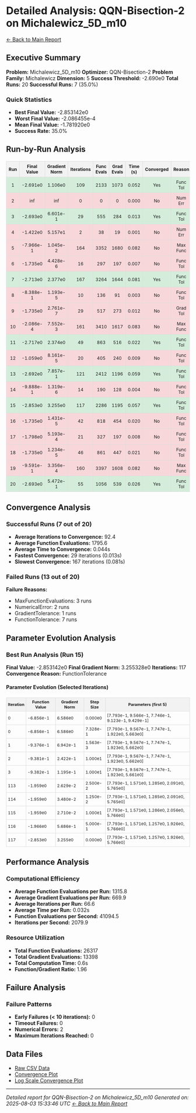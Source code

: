 # Detailed Analysis: QQN-Bisection-2 on Michalewicz_5D_m10
[← Back to Main Report](benchmark_report.md)
## Executive Summary
**Problem:** Michalewicz_5D_m10
**Optimizer:** QQN-Bisection-2
**Problem Family:** Michalewicz
**Dimension:** 5
**Success Threshold:** -2.690e0
**Total Runs:** 20
**Successful Runs:** 7 (35.0%)

### Quick Statistics
* **Best Final Value:** -2.853142e0
* **Worst Final Value:** -2.086455e-4
* **Mean Final Value:** -1.781920e0
* **Success Rate:** 35.0%


## Run-by-Run Analysis
<table style="border-collapse: collapse; width: 100%; margin: 20px 0; font-size: 12px;">
<tr style="background-color: #f2f2f2;">
<th style="border: 1px solid #ddd; padding: 6px; text-align: center;">Run</th>
<th style="border: 1px solid #ddd; padding: 6px; text-align: center;">Final Value</th>
<th style="border: 1px solid #ddd; padding: 6px; text-align: center;">Gradient Norm</th>
<th style="border: 1px solid #ddd; padding: 6px; text-align: center;">Iterations</th>
<th style="border: 1px solid #ddd; padding: 6px; text-align: center;">Func Evals</th>
<th style="border: 1px solid #ddd; padding: 6px; text-align: center;">Grad Evals</th>
<th style="border: 1px solid #ddd; padding: 6px; text-align: center;">Time (s)</th>
<th style="border: 1px solid #ddd; padding: 6px; text-align: center;">Converged</th>
<th style="border: 1px solid #ddd; padding: 6px; text-align: center;">Reason</th>
</tr>
<tr style="background-color: #d4edda;">
<td style="border: 1px solid #ddd; padding: 6px; text-align: center;">1</td>
<td style="border: 1px solid #ddd; padding: 6px; text-align: center;">-2.691e0</td>
<td style="border: 1px solid #ddd; padding: 6px; text-align: center;">1.106e0</td>
<td style="border: 1px solid #ddd; padding: 6px; text-align: center;">109</td>
<td style="border: 1px solid #ddd; padding: 6px; text-align: center;">2133</td>
<td style="border: 1px solid #ddd; padding: 6px; text-align: center;">1073</td>
<td style="border: 1px solid #ddd; padding: 6px; text-align: center;">0.052</td>
<td style="border: 1px solid #ddd; padding: 6px; text-align: center;">Yes</td>
<td style="border: 1px solid #ddd; padding: 6px; text-align: center;">Func Tol</td>
</tr>
<tr style="background-color: #f8d7da;">
<td style="border: 1px solid #ddd; padding: 6px; text-align: center;">2</td>
<td style="border: 1px solid #ddd; padding: 6px; text-align: center;">inf</td>
<td style="border: 1px solid #ddd; padding: 6px; text-align: center;">inf</td>
<td style="border: 1px solid #ddd; padding: 6px; text-align: center;">0</td>
<td style="border: 1px solid #ddd; padding: 6px; text-align: center;">0</td>
<td style="border: 1px solid #ddd; padding: 6px; text-align: center;">0</td>
<td style="border: 1px solid #ddd; padding: 6px; text-align: center;">0.000</td>
<td style="border: 1px solid #ddd; padding: 6px; text-align: center;">No</td>
<td style="border: 1px solid #ddd; padding: 6px; text-align: center;">Num Err</td>
</tr>
<tr style="background-color: #d4edda;">
<td style="border: 1px solid #ddd; padding: 6px; text-align: center;">3</td>
<td style="border: 1px solid #ddd; padding: 6px; text-align: center;">-2.693e0</td>
<td style="border: 1px solid #ddd; padding: 6px; text-align: center;">6.601e-1</td>
<td style="border: 1px solid #ddd; padding: 6px; text-align: center;">29</td>
<td style="border: 1px solid #ddd; padding: 6px; text-align: center;">555</td>
<td style="border: 1px solid #ddd; padding: 6px; text-align: center;">284</td>
<td style="border: 1px solid #ddd; padding: 6px; text-align: center;">0.013</td>
<td style="border: 1px solid #ddd; padding: 6px; text-align: center;">Yes</td>
<td style="border: 1px solid #ddd; padding: 6px; text-align: center;">Func Tol</td>
</tr>
<tr style="background-color: #f8d7da;">
<td style="border: 1px solid #ddd; padding: 6px; text-align: center;">4</td>
<td style="border: 1px solid #ddd; padding: 6px; text-align: center;">-1.422e0</td>
<td style="border: 1px solid #ddd; padding: 6px; text-align: center;">5.157e1</td>
<td style="border: 1px solid #ddd; padding: 6px; text-align: center;">2</td>
<td style="border: 1px solid #ddd; padding: 6px; text-align: center;">38</td>
<td style="border: 1px solid #ddd; padding: 6px; text-align: center;">19</td>
<td style="border: 1px solid #ddd; padding: 6px; text-align: center;">0.001</td>
<td style="border: 1px solid #ddd; padding: 6px; text-align: center;">No</td>
<td style="border: 1px solid #ddd; padding: 6px; text-align: center;">Num Err</td>
</tr>
<tr style="background-color: #f8d7da;">
<td style="border: 1px solid #ddd; padding: 6px; text-align: center;">5</td>
<td style="border: 1px solid #ddd; padding: 6px; text-align: center;">-7.966e-1</td>
<td style="border: 1px solid #ddd; padding: 6px; text-align: center;">1.045e-2</td>
<td style="border: 1px solid #ddd; padding: 6px; text-align: center;">164</td>
<td style="border: 1px solid #ddd; padding: 6px; text-align: center;">3352</td>
<td style="border: 1px solid #ddd; padding: 6px; text-align: center;">1680</td>
<td style="border: 1px solid #ddd; padding: 6px; text-align: center;">0.082</td>
<td style="border: 1px solid #ddd; padding: 6px; text-align: center;">No</td>
<td style="border: 1px solid #ddd; padding: 6px; text-align: center;">Max Func</td>
</tr>
<tr style="background-color: #f8d7da;">
<td style="border: 1px solid #ddd; padding: 6px; text-align: center;">6</td>
<td style="border: 1px solid #ddd; padding: 6px; text-align: center;">-1.735e0</td>
<td style="border: 1px solid #ddd; padding: 6px; text-align: center;">4.428e-6</td>
<td style="border: 1px solid #ddd; padding: 6px; text-align: center;">16</td>
<td style="border: 1px solid #ddd; padding: 6px; text-align: center;">297</td>
<td style="border: 1px solid #ddd; padding: 6px; text-align: center;">197</td>
<td style="border: 1px solid #ddd; padding: 6px; text-align: center;">0.007</td>
<td style="border: 1px solid #ddd; padding: 6px; text-align: center;">No</td>
<td style="border: 1px solid #ddd; padding: 6px; text-align: center;">Func Tol</td>
</tr>
<tr style="background-color: #d4edda;">
<td style="border: 1px solid #ddd; padding: 6px; text-align: center;">7</td>
<td style="border: 1px solid #ddd; padding: 6px; text-align: center;">-2.713e0</td>
<td style="border: 1px solid #ddd; padding: 6px; text-align: center;">2.377e0</td>
<td style="border: 1px solid #ddd; padding: 6px; text-align: center;">167</td>
<td style="border: 1px solid #ddd; padding: 6px; text-align: center;">3264</td>
<td style="border: 1px solid #ddd; padding: 6px; text-align: center;">1644</td>
<td style="border: 1px solid #ddd; padding: 6px; text-align: center;">0.081</td>
<td style="border: 1px solid #ddd; padding: 6px; text-align: center;">Yes</td>
<td style="border: 1px solid #ddd; padding: 6px; text-align: center;">Func Tol</td>
</tr>
<tr style="background-color: #f8d7da;">
<td style="border: 1px solid #ddd; padding: 6px; text-align: center;">8</td>
<td style="border: 1px solid #ddd; padding: 6px; text-align: center;">-8.388e-1</td>
<td style="border: 1px solid #ddd; padding: 6px; text-align: center;">1.193e-5</td>
<td style="border: 1px solid #ddd; padding: 6px; text-align: center;">10</td>
<td style="border: 1px solid #ddd; padding: 6px; text-align: center;">136</td>
<td style="border: 1px solid #ddd; padding: 6px; text-align: center;">91</td>
<td style="border: 1px solid #ddd; padding: 6px; text-align: center;">0.003</td>
<td style="border: 1px solid #ddd; padding: 6px; text-align: center;">No</td>
<td style="border: 1px solid #ddd; padding: 6px; text-align: center;">Func Tol</td>
</tr>
<tr style="background-color: #f8d7da;">
<td style="border: 1px solid #ddd; padding: 6px; text-align: center;">9</td>
<td style="border: 1px solid #ddd; padding: 6px; text-align: center;">-1.735e0</td>
<td style="border: 1px solid #ddd; padding: 6px; text-align: center;">2.761e-7</td>
<td style="border: 1px solid #ddd; padding: 6px; text-align: center;">29</td>
<td style="border: 1px solid #ddd; padding: 6px; text-align: center;">517</td>
<td style="border: 1px solid #ddd; padding: 6px; text-align: center;">273</td>
<td style="border: 1px solid #ddd; padding: 6px; text-align: center;">0.012</td>
<td style="border: 1px solid #ddd; padding: 6px; text-align: center;">No</td>
<td style="border: 1px solid #ddd; padding: 6px; text-align: center;">Grad Tol</td>
</tr>
<tr style="background-color: #f8d7da;">
<td style="border: 1px solid #ddd; padding: 6px; text-align: center;">10</td>
<td style="border: 1px solid #ddd; padding: 6px; text-align: center;">-2.086e-4</td>
<td style="border: 1px solid #ddd; padding: 6px; text-align: center;">7.552e-3</td>
<td style="border: 1px solid #ddd; padding: 6px; text-align: center;">161</td>
<td style="border: 1px solid #ddd; padding: 6px; text-align: center;">3410</td>
<td style="border: 1px solid #ddd; padding: 6px; text-align: center;">1617</td>
<td style="border: 1px solid #ddd; padding: 6px; text-align: center;">0.083</td>
<td style="border: 1px solid #ddd; padding: 6px; text-align: center;">No</td>
<td style="border: 1px solid #ddd; padding: 6px; text-align: center;">Max Func</td>
</tr>
<tr style="background-color: #d4edda;">
<td style="border: 1px solid #ddd; padding: 6px; text-align: center;">11</td>
<td style="border: 1px solid #ddd; padding: 6px; text-align: center;">-2.717e0</td>
<td style="border: 1px solid #ddd; padding: 6px; text-align: center;">2.374e0</td>
<td style="border: 1px solid #ddd; padding: 6px; text-align: center;">49</td>
<td style="border: 1px solid #ddd; padding: 6px; text-align: center;">863</td>
<td style="border: 1px solid #ddd; padding: 6px; text-align: center;">516</td>
<td style="border: 1px solid #ddd; padding: 6px; text-align: center;">0.022</td>
<td style="border: 1px solid #ddd; padding: 6px; text-align: center;">Yes</td>
<td style="border: 1px solid #ddd; padding: 6px; text-align: center;">Func Tol</td>
</tr>
<tr style="background-color: #f8d7da;">
<td style="border: 1px solid #ddd; padding: 6px; text-align: center;">12</td>
<td style="border: 1px solid #ddd; padding: 6px; text-align: center;">-1.059e0</td>
<td style="border: 1px solid #ddd; padding: 6px; text-align: center;">8.161e-5</td>
<td style="border: 1px solid #ddd; padding: 6px; text-align: center;">20</td>
<td style="border: 1px solid #ddd; padding: 6px; text-align: center;">405</td>
<td style="border: 1px solid #ddd; padding: 6px; text-align: center;">240</td>
<td style="border: 1px solid #ddd; padding: 6px; text-align: center;">0.009</td>
<td style="border: 1px solid #ddd; padding: 6px; text-align: center;">No</td>
<td style="border: 1px solid #ddd; padding: 6px; text-align: center;">Func Tol</td>
</tr>
<tr style="background-color: #d4edda;">
<td style="border: 1px solid #ddd; padding: 6px; text-align: center;">13</td>
<td style="border: 1px solid #ddd; padding: 6px; text-align: center;">-2.692e0</td>
<td style="border: 1px solid #ddd; padding: 6px; text-align: center;">7.857e-1</td>
<td style="border: 1px solid #ddd; padding: 6px; text-align: center;">121</td>
<td style="border: 1px solid #ddd; padding: 6px; text-align: center;">2412</td>
<td style="border: 1px solid #ddd; padding: 6px; text-align: center;">1196</td>
<td style="border: 1px solid #ddd; padding: 6px; text-align: center;">0.059</td>
<td style="border: 1px solid #ddd; padding: 6px; text-align: center;">Yes</td>
<td style="border: 1px solid #ddd; padding: 6px; text-align: center;">Func Tol</td>
</tr>
<tr style="background-color: #f8d7da;">
<td style="border: 1px solid #ddd; padding: 6px; text-align: center;">14</td>
<td style="border: 1px solid #ddd; padding: 6px; text-align: center;">-9.888e-1</td>
<td style="border: 1px solid #ddd; padding: 6px; text-align: center;">1.319e-6</td>
<td style="border: 1px solid #ddd; padding: 6px; text-align: center;">14</td>
<td style="border: 1px solid #ddd; padding: 6px; text-align: center;">190</td>
<td style="border: 1px solid #ddd; padding: 6px; text-align: center;">128</td>
<td style="border: 1px solid #ddd; padding: 6px; text-align: center;">0.004</td>
<td style="border: 1px solid #ddd; padding: 6px; text-align: center;">No</td>
<td style="border: 1px solid #ddd; padding: 6px; text-align: center;">Func Tol</td>
</tr>
<tr style="background-color: #d4edda;">
<td style="border: 1px solid #ddd; padding: 6px; text-align: center;">15</td>
<td style="border: 1px solid #ddd; padding: 6px; text-align: center;">-2.853e0</td>
<td style="border: 1px solid #ddd; padding: 6px; text-align: center;">3.255e0</td>
<td style="border: 1px solid #ddd; padding: 6px; text-align: center;">117</td>
<td style="border: 1px solid #ddd; padding: 6px; text-align: center;">2286</td>
<td style="border: 1px solid #ddd; padding: 6px; text-align: center;">1195</td>
<td style="border: 1px solid #ddd; padding: 6px; text-align: center;">0.057</td>
<td style="border: 1px solid #ddd; padding: 6px; text-align: center;">Yes</td>
<td style="border: 1px solid #ddd; padding: 6px; text-align: center;">Func Tol</td>
</tr>
<tr style="background-color: #f8d7da;">
<td style="border: 1px solid #ddd; padding: 6px; text-align: center;">16</td>
<td style="border: 1px solid #ddd; padding: 6px; text-align: center;">-1.735e0</td>
<td style="border: 1px solid #ddd; padding: 6px; text-align: center;">1.431e-5</td>
<td style="border: 1px solid #ddd; padding: 6px; text-align: center;">42</td>
<td style="border: 1px solid #ddd; padding: 6px; text-align: center;">818</td>
<td style="border: 1px solid #ddd; padding: 6px; text-align: center;">454</td>
<td style="border: 1px solid #ddd; padding: 6px; text-align: center;">0.020</td>
<td style="border: 1px solid #ddd; padding: 6px; text-align: center;">No</td>
<td style="border: 1px solid #ddd; padding: 6px; text-align: center;">Func Tol</td>
</tr>
<tr style="background-color: #f8d7da;">
<td style="border: 1px solid #ddd; padding: 6px; text-align: center;">17</td>
<td style="border: 1px solid #ddd; padding: 6px; text-align: center;">-1.798e0</td>
<td style="border: 1px solid #ddd; padding: 6px; text-align: center;">5.193e-4</td>
<td style="border: 1px solid #ddd; padding: 6px; text-align: center;">21</td>
<td style="border: 1px solid #ddd; padding: 6px; text-align: center;">327</td>
<td style="border: 1px solid #ddd; padding: 6px; text-align: center;">197</td>
<td style="border: 1px solid #ddd; padding: 6px; text-align: center;">0.008</td>
<td style="border: 1px solid #ddd; padding: 6px; text-align: center;">No</td>
<td style="border: 1px solid #ddd; padding: 6px; text-align: center;">Func Tol</td>
</tr>
<tr style="background-color: #f8d7da;">
<td style="border: 1px solid #ddd; padding: 6px; text-align: center;">18</td>
<td style="border: 1px solid #ddd; padding: 6px; text-align: center;">-1.735e0</td>
<td style="border: 1px solid #ddd; padding: 6px; text-align: center;">1.234e-5</td>
<td style="border: 1px solid #ddd; padding: 6px; text-align: center;">46</td>
<td style="border: 1px solid #ddd; padding: 6px; text-align: center;">861</td>
<td style="border: 1px solid #ddd; padding: 6px; text-align: center;">447</td>
<td style="border: 1px solid #ddd; padding: 6px; text-align: center;">0.021</td>
<td style="border: 1px solid #ddd; padding: 6px; text-align: center;">No</td>
<td style="border: 1px solid #ddd; padding: 6px; text-align: center;">Func Tol</td>
</tr>
<tr style="background-color: #f8d7da;">
<td style="border: 1px solid #ddd; padding: 6px; text-align: center;">19</td>
<td style="border: 1px solid #ddd; padding: 6px; text-align: center;">-9.591e-1</td>
<td style="border: 1px solid #ddd; padding: 6px; text-align: center;">3.356e-4</td>
<td style="border: 1px solid #ddd; padding: 6px; text-align: center;">160</td>
<td style="border: 1px solid #ddd; padding: 6px; text-align: center;">3397</td>
<td style="border: 1px solid #ddd; padding: 6px; text-align: center;">1608</td>
<td style="border: 1px solid #ddd; padding: 6px; text-align: center;">0.082</td>
<td style="border: 1px solid #ddd; padding: 6px; text-align: center;">No</td>
<td style="border: 1px solid #ddd; padding: 6px; text-align: center;">Max Func</td>
</tr>
<tr style="background-color: #d4edda;">
<td style="border: 1px solid #ddd; padding: 6px; text-align: center;">20</td>
<td style="border: 1px solid #ddd; padding: 6px; text-align: center;">-2.693e0</td>
<td style="border: 1px solid #ddd; padding: 6px; text-align: center;">5.472e-1</td>
<td style="border: 1px solid #ddd; padding: 6px; text-align: center;">55</td>
<td style="border: 1px solid #ddd; padding: 6px; text-align: center;">1056</td>
<td style="border: 1px solid #ddd; padding: 6px; text-align: center;">539</td>
<td style="border: 1px solid #ddd; padding: 6px; text-align: center;">0.026</td>
<td style="border: 1px solid #ddd; padding: 6px; text-align: center;">Yes</td>
<td style="border: 1px solid #ddd; padding: 6px; text-align: center;">Func Tol</td>
</tr>
</table>

## Convergence Analysis

### Successful Runs (7 out of 20)

* **Average Iterations to Convergence:** 92.4
* **Average Function Evaluations:** 1795.6
* **Average Time to Convergence:** 0.044s
* **Fastest Convergence:** 29 iterations (0.013s)
* **Slowest Convergence:** 167 iterations (0.081s)

### Failed Runs (13 out of 20)

**Failure Reasons:**
- MaxFunctionEvaluations: 3 runs
- NumericalError: 2 runs
- GradientTolerance: 1 runs
- FunctionTolerance: 7 runs

## Parameter Evolution Analysis

### Best Run Analysis (Run 15)
**Final Value:** -2.853142e0
**Final Gradient Norm:** 3.255328e0
**Iterations:** 117
**Convergence Reason:** FunctionTolerance

#### Parameter Evolution (Selected Iterations)

<table style="border-collapse: collapse; width: 100%; margin: 20px 0; font-size: 11px;">
<tr style="background-color: #f2f2f2;">
<th style="border: 1px solid #ddd; padding: 4px;">Iteration</th>
<th style="border: 1px solid #ddd; padding: 4px;">Function Value</th>
<th style="border: 1px solid #ddd; padding: 4px;">Gradient Norm</th>
<th style="border: 1px solid #ddd; padding: 4px;">Step Size</th>
<th style="border: 1px solid #ddd; padding: 4px;">Parameters (first 5)</th>
</tr>
<tr><td style="border: 1px solid #ddd; padding: 4px;">0</td><td style="border: 1px solid #ddd; padding: 4px;">-6.856e-1</td><td style="border: 1px solid #ddd; padding: 4px;">6.586e0</td><td style="border: 1px solid #ddd; padding: 4px;">0.000e0</td><td style="border: 1px solid #ddd; padding: 4px;">[7.793e-1, 9.566e-1, 7.746e-1, 9.123e-1, 9.429e-1]</td></tr>
<tr><td style="border: 1px solid #ddd; padding: 4px;">0</td><td style="border: 1px solid #ddd; padding: 4px;">-6.856e-1</td><td style="border: 1px solid #ddd; padding: 4px;">6.586e0</td><td style="border: 1px solid #ddd; padding: 4px;">7.328e-1</td><td style="border: 1px solid #ddd; padding: 4px;">[7.793e-1, 9.567e-1, 7.747e-1, 1.922e0, 5.663e0]</td></tr>
<tr><td style="border: 1px solid #ddd; padding: 4px;">1</td><td style="border: 1px solid #ddd; padding: 4px;">-9.376e-1</td><td style="border: 1px solid #ddd; padding: 4px;">6.942e-1</td><td style="border: 1px solid #ddd; padding: 4px;">1.563e-3</td><td style="border: 1px solid #ddd; padding: 4px;">[7.793e-1, 9.567e-1, 7.747e-1, 1.923e0, 5.662e0]</td></tr>
<tr><td style="border: 1px solid #ddd; padding: 4px;">2</td><td style="border: 1px solid #ddd; padding: 4px;">-9.381e-1</td><td style="border: 1px solid #ddd; padding: 4px;">2.422e-1</td><td style="border: 1px solid #ddd; padding: 4px;">1.000e1</td><td style="border: 1px solid #ddd; padding: 4px;">[7.793e-1, 9.567e-1, 7.747e-1, 1.923e0, 5.662e0]</td></tr>
<tr><td style="border: 1px solid #ddd; padding: 4px;">3</td><td style="border: 1px solid #ddd; padding: 4px;">-9.382e-1</td><td style="border: 1px solid #ddd; padding: 4px;">1.195e-1</td><td style="border: 1px solid #ddd; padding: 4px;">1.000e1</td><td style="border: 1px solid #ddd; padding: 4px;">[7.793e-1, 9.567e-1, 7.747e-1, 1.923e0, 5.661e0]</td></tr>
<tr><td style="border: 1px solid #ddd; padding: 4px;">113</td><td style="border: 1px solid #ddd; padding: 4px;">-1.959e0</td><td style="border: 1px solid #ddd; padding: 4px;">2.629e-2</td><td style="border: 1px solid #ddd; padding: 4px;">2.500e-2</td><td style="border: 1px solid #ddd; padding: 4px;">[7.793e-1, 1.571e0, 1.285e0, 2.091e0, 5.765e0]</td></tr>
<tr><td style="border: 1px solid #ddd; padding: 4px;">114</td><td style="border: 1px solid #ddd; padding: 4px;">-1.959e0</td><td style="border: 1px solid #ddd; padding: 4px;">3.480e-2</td><td style="border: 1px solid #ddd; padding: 4px;">1.250e-2</td><td style="border: 1px solid #ddd; padding: 4px;">[7.793e-1, 1.571e0, 1.285e0, 2.091e0, 5.765e0]</td></tr>
<tr><td style="border: 1px solid #ddd; padding: 4px;">115</td><td style="border: 1px solid #ddd; padding: 4px;">-1.959e0</td><td style="border: 1px solid #ddd; padding: 4px;">2.710e-2</td><td style="border: 1px solid #ddd; padding: 4px;">1.000e1</td><td style="border: 1px solid #ddd; padding: 4px;">[7.793e-1, 1.571e0, 1.286e0, 2.056e0, 5.766e0]</td></tr>
<tr><td style="border: 1px solid #ddd; padding: 4px;">116</td><td style="border: 1px solid #ddd; padding: 4px;">-1.966e0</td><td style="border: 1px solid #ddd; padding: 4px;">5.686e-1</td><td style="border: 1px solid #ddd; padding: 4px;">5.000e-1</td><td style="border: 1px solid #ddd; padding: 4px;">[7.793e-1, 1.571e0, 1.257e0, 1.926e0, 5.766e0]</td></tr>
<tr><td style="border: 1px solid #ddd; padding: 4px;">117</td><td style="border: 1px solid #ddd; padding: 4px;">-2.853e0</td><td style="border: 1px solid #ddd; padding: 4px;">3.255e0</td><td style="border: 1px solid #ddd; padding: 4px;">0.000e0</td><td style="border: 1px solid #ddd; padding: 4px;">[7.793e-1, 1.571e0, 1.257e0, 1.926e0, 5.766e0]</td></tr>
</table>

## Performance Analysis

### Computational Efficiency
- **Average Function Evaluations per Run:** 1315.8
- **Average Gradient Evaluations per Run:** 669.9
- **Average Iterations per Run:** 66.6
- **Average Time per Run:** 0.032s
- **Function Evaluations per Second:** 41094.5
- **Iterations per Second:** 2079.9
### Resource Utilization
- **Total Function Evaluations:** 26317
- **Total Gradient Evaluations:** 13398
- **Total Computation Time:** 0.6s
- **Function/Gradient Ratio:** 1.96
## Failure Analysis

### Failure Patterns
- **Early Failures (< 10 iterations):** 0
- **Timeout Failures:** 0
- **Numerical Errors:** 2
- **Maximum Iterations Reached:** 0


## Data Files
* [Raw CSV Data](../data/problems/Michalewicz_5D_m10_results.csv)
* [Convergence Plot](../plots/Michalewicz_5D_m10.png)
* [Log Scale Convergence Plot](../plots/Michalewicz_5D_m10_log.png)


---
*Detailed report for QQN-Bisection-2 on Michalewicz_5D_m10*
*Generated on: 2025-08-03 15:33:46 UTC*
*[← Back to Main Report](../benchmark_report.md)*
